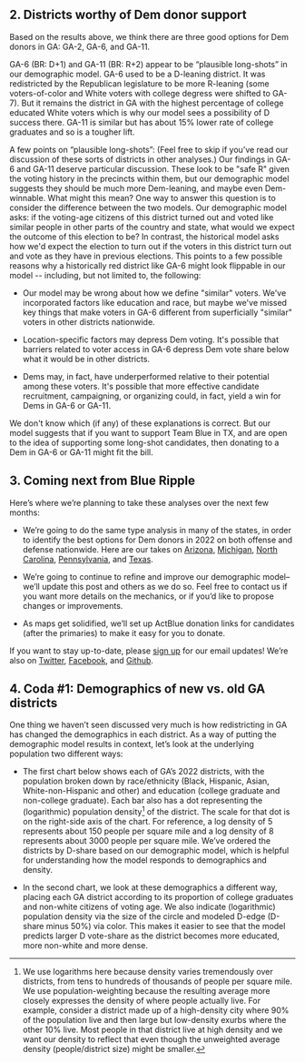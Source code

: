 ## 2. Districts worthy of Dem donor support
Based on the results above, we think there are three good options
for Dem donors in GA: GA-2, GA-6, and GA-11.

GA-6 (BR: D+1) and GA-11 (BR: R+2) appear to be “plausible long-shots” in our demographic model.
GA-6 used to be a D-leaning district. It was redistricted by the Republican legislature to
be more R-leaning (some voters-of-color and White voters with college degress were shifted to
GA-7). But it remains the district in GA with the highest percentage of college
educated White voters which is why our model sees a possibility of D success there.
GA-11 is similar but has about 15% lower rate of college graduates and so is a tougher lift.

A few points on “plausible long-shots”:
(Feel free to skip if you’ve read our discussion of these sorts of districts in other analyses.)
Our findings in GA-6 and GA-11 deserve particular discussion. These look to be "safe R"
given the voting history in the precincts within them,
but our demographic model suggests they should be much more Dem-leaning, and maybe even Dem-winnable.
What might this mean? One way to answer this question is to consider the difference between the two models.
Our demographic model asks: if the voting-age citizens of this district turned out and voted like similar people
in other parts of the country and state, what would we expect the outcome of this election to be?
In contrast, the historical model asks how we'd expect the election to turn out if the voters in this district turn out and
vote as they have in previous elections. This points to a few possible reasons why a historically
red district like GA-6 might look flippable in our model -- including, but not limited to, the following:

- Our model may be wrong about how we define "similar" voters. We've incorporated factors like education and race,
but maybe we've missed key things that make voters in GA-6
different from superficially "similar" voters in other districts nationwide.

- Location-specific factors may depress Dem voting. It's possible that barriers related to voter
access in GA-6 depress Dem vote share below what it would be in other districts.

- Dems may, in fact, have underperformed relative to their potential among these voters.
It's possible that more effective candidate recruitment, campaigning,
or organizing could, in fact, yield a win for Dems in GA-6 or GA-11.

We don't know which (if any) of these explanations is correct.
But our model suggests that if you want to support Team Blue in TX,
and are open to the idea of supporting some long-shot candidates,
then donating to a Dem in GA-6 or GA-11 might fit the bill.

## 3.	Coming next from Blue Ripple

Here’s where we’re planning to take these analyses over the next few months:

- We’re going to do the same type analysis in many of the states,
in order to identify the best options for Dem donors in 2022 on both
offense and defense nationwide. Here are our takes on
[Arizona][AZPost],
[Michigan][MIPost],
[North Carolina][NCPost],
[Pennsylvania][PAPost],
and [Texas][TXPost].

- We’re going to continue to refine and improve our demographic model–we’ll
update this post and others as we do so. Feel free to contact us if you want
more details on the mechanics, or if you’d like to propose changes or improvements.
- As maps get solidified, we’ll set up ActBlue donation links for candidates
(after the primaries) to make it easy for you to donate.

If you want to stay up-to-date, please [sign up][email] for our email updates!
We’re also on [Twitter][Twitter], [Facebook][Facebook],
and [Github][Github].

[AZPost]: https://blueripple.github.io/research/NewMaps/AZ_Congressional/post.html
[MIPost]: https://blueripple.github.io/research/NewMaps/MI_Congressional/post.html
[NCPost]: https://blueripple.github.io/research/NewMaps/NC_Congressional/post.html
[PAPost]: https://blueripple.github.io/research/NewMaps/PA_Congressional/post.html
[TXPost]: https://blueripple.github.io/research/NewMaps/TX_Congressional/post.html

[Twitter]: https://twitter.com/BlueRipplePol
[Facebook]: https://www.facebook.com/blueripplepolitics
[Github]: https://github.com/blueripple
[Email]: http://eepurl.com/gzmeQ5

## 4. Coda #1: Demographics of new vs. old GA districts
One thing we haven’t seen discussed very much is how redistricting in GA
has changed the demographics in each district. As a way of putting the
demographic model results in context, let’s look at the underlying
population two different ways:

- The first chart below shows each of GA’s 2022 districts,
with the population broken down by race/ethnicity (Black, Hispanic, Asian,
White-non-Hispanic and other) and education (college graduate and
non-college graduate).
Each bar also has a dot representing the (logarithmic) population density[^popDens]
of the district.
The scale for that dot is on the right-side axis of the chart.
For reference, a log density of 5 represents about 150 people per square mile and a
log density of 8 represents about 3000 people per square mile.
We’ve ordered the districts by D-share based on our demographic model,
which is helpful for understanding how the model responds to demographics and density.

- In the second chart, we look at these demographics a different way,
placing each GA district according to its proportion of college graduates
and non-white citizens of voting age. We also indicate (logarithmic)
population density via the size of the circle and modeled D-edge (D-share minus 50%)
via color. This makes it easier to see that the model predicts larger D vote-share
as the district becomes more educated, more non-white and more dense.

[^popDens]: We use logarithms here because
density varies tremendously over districts, from tens to hundreds of thousands of people per square mile.
We use population-weighting because the resulting average more closely expresses
the density of where people actually live.  For example, consider a district made up of a high-density
city where 90% of the population live and then large but low-density exurbs where the other 10% live.
Most people in that district live at high density and we want our density to reflect that even though
the unweighted average density (people/district size) might be smaller.
